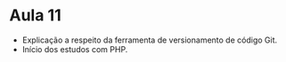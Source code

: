# Aula 11

- Explicação a respeito da ferramenta de versionamento de código Git.
- Início dos estudos com PHP.
